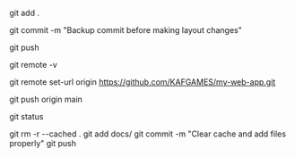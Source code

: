 git add .

git commit -m "Backup commit before making layout changes"

git push






git remote -v

git remote set-url origin https://github.com/KAFGAMES/my-web-app.git

git push origin main

git status






git rm -r --cached .
git add docs/
git commit -m "Clear cache and add files properly"
git push